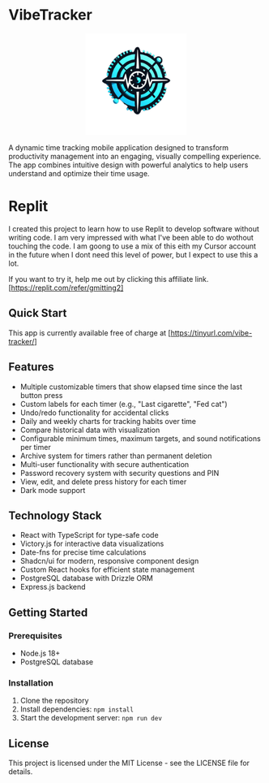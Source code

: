 # VibeTracker

<p align="center">
  <img src="client/public/images/VibeTracker_logo_transparent.png" alt="VibeTracker Logo" width="200" />
</p>

A dynamic time tracking mobile application designed to transform productivity management into an engaging, visually compelling experience. The app combines intuitive design with powerful analytics to help users understand and optimize their time usage.

# Replit

I created this project to learn how to use Replit to develop software without writing code.  I am very impressed with what I've been able to do wothout touching the code. I am goong to use a mix of this eith my Cursor account in the future when I dont need this level of power, but I expect to use this a lot.  

If you want to try it, help me out by clicking this affiliate link. 
[https://replit.com/refer/gmitting2]



## Quick Start

This app is currently available
free of charge at [https://tinyurl.com/vibe-tracker/]


## Features

- Multiple customizable timers that show elapsed time since the last button press
- Custom labels for each timer (e.g., "Last cigarette", "Fed cat")
- Undo/redo functionality for accidental clicks
- Daily and weekly charts for tracking habits over time
- Compare historical data with visualization
- Configurable minimum times, maximum targets, and sound notifications per timer
- Archive system for timers rather than permanent deletion
- Multi-user functionality with secure authentication
- Password recovery system with security questions and PIN
- View, edit, and delete press history for each timer
- Dark mode support

## Technology Stack

- React with TypeScript for type-safe code
- Victory.js for interactive data visualizations
- Date-fns for precise time calculations
- Shadcn/ui for modern, responsive component design
- Custom React hooks for efficient state management
- PostgreSQL database with Drizzle ORM
- Express.js backend

## Getting Started

### Prerequisites

- Node.js 18+
- PostgreSQL database

### Installation

1. Clone the repository
2. Install dependencies: `npm install`
3. Start the development server: `npm run dev`

## License

This project is licensed under the MIT License - see the LICENSE file for details.
